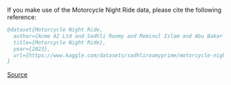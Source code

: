 If you make use of the Motorcycle Night Ride data, please cite the following reference:

``` bibtex 
@dataset{Motorcycle Night Ride,
  author={Acme AI Ltd and Sadhli Roomy and Mominul Islam and Abu Bakar Siddik Nayem and Ashik Mostofa Tonmoy and Sikder Md. Saiful Islam},
  title={Motorcycle Night Ride},
  year={2023},
  url={https://www.kaggle.com/datasets/sadhliroomyprime/motorcycle-night-ride-semantic-segmentation}
}
```

[Source](https://www.kaggle.com/datasets/sadhliroomyprime/motorcycle-night-ride-semantic-segmentation)
